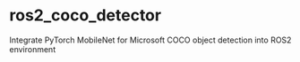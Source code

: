 # ros2_coco_detector
Integrate PyTorch MobileNet for Microsoft COCO object detection into ROS2 environment
